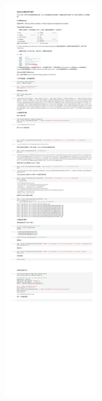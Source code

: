 ![4-1.+Selenium的基本操作（备用）.pdf_00.png](./Selenium的基本操作.assert/1746937455626-51015e56-38b9-4abf-a35f-8f9943f842d2.png)

